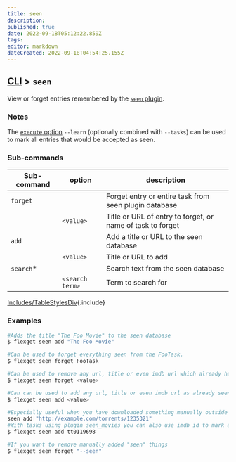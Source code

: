 ```yaml
---
title: seen
description: 
published: true
date: 2022-09-18T05:12:22.859Z
tags: 
editor: markdown
dateCreated: 2022-09-18T04:54:25.155Z
---
```


## [CLI](/CLI) > `seen`
View or forget entries remembered by the [`seen` plugin](/Plugins/seen).

### Notes
The [`execute` option](/CLI/execute) `--learn` (optionally combined with `--tasks`) can be used to mark all entries that would be accepted as seen.

### Sub-commands
| Sub-command | option | description |
| --- | --- | --- |
| `forget` || Forget entry or entire task from seen plugin database |
|| `<value>` |  Title or URL of entry to forget, or name of task to forget |
| `add` || Add a title or URL to the seen database |
|| `<value>` | Title or URL to add |
| `search`* || Search text from the seen database |
|| `<search term>` | Term to search for |
[Includes/TableStylesDiv](/Includes/TableStylesDiv){.include}

### Examples
```bash
#Adds the title "The Foo Movie" to the seen database
$ flexget seen add "The Foo Movie"

#Can be used to forget everything seen from the FooTask.
$ flexget seen forget FooTask

#Can be used to remove any url, title or even imdb url which already has been seen once to be downloaded again
$ flexget seen forget <value>

#Can can be used to add any url, title or even imdb url as already seen  preventing them to be downloaded
$ flexget seen add <value>

#Especially useful when you have downloaded something manually outside FlexGet
seen add "http://example.com/torrents/1235321"
#With tasks using plugin seen_movies you can also use imdb id to mark any movie as already seen
$ flexget seen add tt0119698

#If you want to remove manually added "seen" things
$ flexget seen forget "--seen"
```